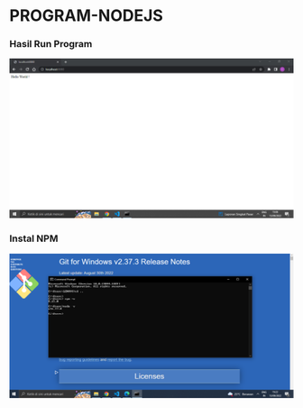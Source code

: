 # PROGRAM-NODEJS


### Hasil Run Program

![Hasil](img/hasil-hellojs.PNG "Hasil")


### Instal NPM
![NPM](img/instal-npm-node.PNG "NPM")
